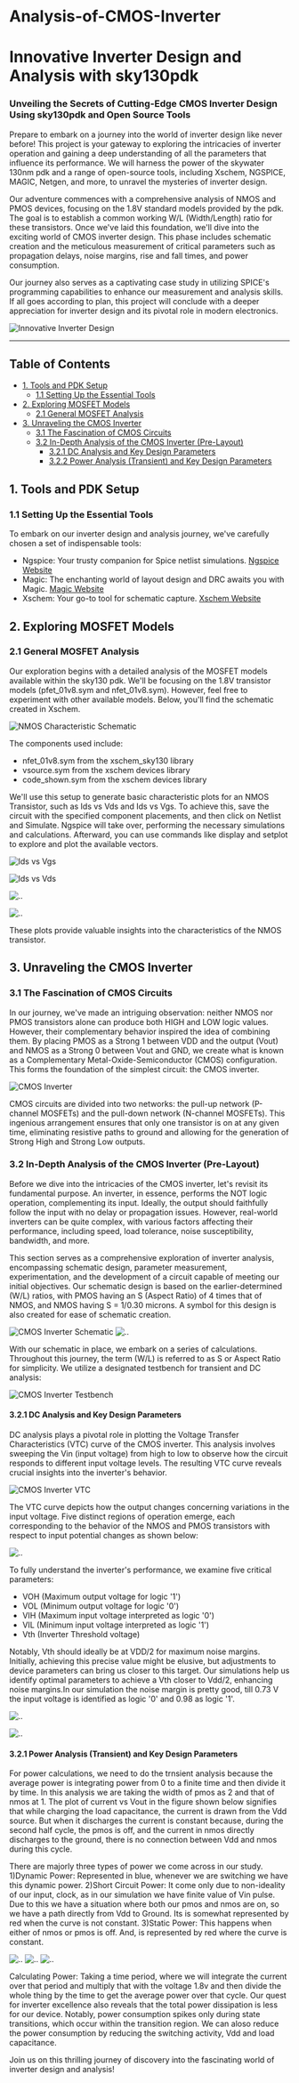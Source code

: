 # Analysis-of-CMOS-Inverter
# Innovative Inverter Design and Analysis with sky130pdk

### Unveiling the Secrets of Cutting-Edge CMOS Inverter Design Using sky130pdk and Open Source Tools

Prepare to embark on a journey into the world of inverter design like never before! This project is your gateway to exploring the intricacies of inverter operation and gaining a deep understanding of all the parameters that influence its performance. We will harness the power of the skywater 130nm pdk and a range of open-source tools, including Xschem, NGSPICE, MAGIC, Netgen, and more, to unravel the mysteries of inverter design.

Our adventure commences with a comprehensive analysis of NMOS and PMOS devices, focusing on the 1.8V standard models provided by the pdk. The goal is to establish a common working W/L (Width/Length) ratio for these transistors. Once we've laid this foundation, we'll dive into the exciting world of CMOS inverter design. This phase includes schematic creation and the meticulous measurement of critical parameters such as propagation delays, noise margins, rise and fall times, and power consumption. 

Our journey also serves as a captivating case study in utilizing SPICE's programming capabilities to enhance our measurement and analysis skills. If all goes according to plan, this project will conclude with a deeper appreciation for inverter design and its pivotal role in modern electronics.

![Innovative Inverter Design](https://github.com/naveen221001/Analysis-of-CMOS-Inverter/blob/690b1025d4a3408ecee18e3514bacb3a6c73f2d8/Images/Untitled%20design(1).png)

---

## Table of Contents
- [1. Tools and PDK Setup](#1-tools-and-pdk-setup)
  - [1.1 Setting Up the Essential Tools](#11-setting-up-the-essential-tools)
- [2. Exploring MOSFET Models](#2-exploring-mosfet-models)
  - [2.1 General MOSFET Analysis](#21-general-mosfet-analysis)
- [3. Unraveling the CMOS Inverter](#3-unraveling-the-cmos-inverter)
  - [3.1 The Fascination of CMOS Circuits](#31-the-fascination-of-cmos-circuits) 
  - [3.2 In-Depth Analysis of the CMOS Inverter (Pre-Layout)](#32-in-depth-analysis-of-the-cmos-inverter-pre-layout)
    - [3.2.1 DC Analysis and Key Design Parameters](#321-dc-analysis-and-key-design-parameters)
    - [3.2.2 Power Analysis (Transient) and Key Design Parameters](#322-dc-analysis-and-key-design-parameters)


## 1. Tools and PDK Setup

### 1.1 Setting Up the Essential Tools
To embark on our inverter design and analysis journey, we've carefully chosen a set of indispensable tools:
- Ngspice: Your trusty companion for Spice netlist simulations. [Ngspice Website](http://ngspice.sourceforge.net/)
- Magic: The enchanting world of layout design and DRC awaits you with Magic. [Magic Website](http://opencircuitdesign.com/magic/)
- Xschem: Your go-to tool for schematic capture. [Xschem Website](http://repo.hu/projects/xschem/)

## 2. Exploring MOSFET Models

### 2.1 General MOSFET Analysis
Our exploration begins with a detailed analysis of the MOSFET models available within the sky130 pdk. We'll be focusing on the 1.8V transistor models (pfet_01v8.sym and nfet_01v8.sym). However, feel free to experiment with other available models. Below, you'll find the schematic created in Xschem.

![NMOS Characteristic Schematic](https://github.com/naveen221001/Analysis-of-CMOS-Inverter/blob/bc18b4025a63b19ca93839e8e4a99ac9e75c18fa/Images/1.png)

The components used include:
- nfet_01v8.sym from the xschem_sky130 library
- vsource.sym from the xschem devices library
- code_shown.sym from the xschem devices library

We'll use this setup to generate basic characteristic plots for an NMOS Transistor, such as Ids vs Vds and Ids vs Vgs. To achieve this, save the circuit with the specified component placements, and then click on Netlist and Simulate. Ngspice will take over, performing the necessary simulations and calculations. Afterward, you can use commands like display and setplot to explore and plot the available vectors.

![Ids vs Vgs](https://github.com/naveen221001/Analysis-of-CMOS-Inverter/blob/6eaf9a24c4e4a2eb5563ec2f756f1ea19e873f24/Images/2.png)

![Ids vs Vds](https://github.com/naveen221001/Analysis-of-CMOS-Inverter/blob/78b674dc546dc17b7bb73cdd93c312c69e0fb32b/Images/4.png)

![..](https://github.com/naveen221001/Analysis-of-CMOS-Inverter/blob/6831eb9d596684340219a443b74ec002571e2937/Images/3.png)

![..](https://github.com/naveen221001/Analysis-of-CMOS-Inverter/blob/09f7df0cdd83c1d58c33778f41e02ddb51091bdc/Images/5.png)

These plots provide valuable insights into the characteristics of the NMOS transistor.

## 3. Unraveling the CMOS Inverter

### 3.1 The Fascination of CMOS Circuits
In our journey, we've made an intriguing observation: neither NMOS nor PMOS transistors alone can produce both HIGH and LOW logic values. However, their complementary behavior inspired the idea of combining them. By placing PMOS as a Strong 1 between VDD and the output (Vout) and NMOS as a Strong 0 between Vout and GND, we create what is known as a Complementary Metal-Oxide-Semiconductor (CMOS) configuration. This forms the foundation of the simplest circuit: the CMOS inverter.

![CMOS Inverter](https://github.com/naveen221001/Analysis-of-CMOS-Inverter/blob/8adafb402c0aa5abaa3e30440ae0a10521eaf826/Images/6.png)

CMOS circuits are divided into two networks: the pull-up network (P-channel MOSFETs) and the pull-down network (N-channel MOSFETs). This ingenious arrangement ensures that only one transistor is on at any given time, eliminating resistive paths to ground and allowing for the generation of Strong High and Strong Low outputs.

### 3.2 In-Depth Analysis of the CMOS Inverter (Pre-Layout)
Before we dive into the intricacies of the CMOS inverter, let's revisit its fundamental purpose. An inverter, in essence, performs the NOT logic operation, complementing its input. Ideally, the output should faithfully follow the input with no delay or propagation issues. However, real-world inverters can be quite complex, with various factors affecting their performance, including speed, load tolerance, noise susceptibility, bandwidth, and more.

This section serves as a comprehensive exploration of inverter analysis, encompassing schematic design, parameter measurement, experimentation, and the development of a circuit capable of meeting our initial objectives. Our schematic design is based on the earlier-determined (W/L) ratios, with PMOS having an S (Aspect Ratio) of 4 times that of NMOS, and NMOS having S = 1/0.30 microns. A symbol for this design is also created for ease of schematic creation.

![CMOS Inverter Schematic](https://github.com/naveen221001/Analysis-of-CMOS-Inverter/blob/9856dc33073a5358ab8b366cb8f25b35c88eda44/Images/Screenshot%20from%202023-09-03%2018-34-41.png)
![..](https://github.com/naveen221001/Analysis-of-CMOS-Inverter/blob/29c91c5c97c22c2f548507241ee6646a570d14a0/Images/Screenshot%20from%202023-09-03%2018-33-59.png)


With our schematic in place, we embark on a series of calculations. Throughout this journey, the term (W/L) is referred to as S or Aspect Ratio for simplicity. We utilize a designated testbench for transient and DC analysis:

![CMOS Inverter Testbench](https://github.com/naveen221001/Analysis-of-CMOS-Inverter/blob/f371a07dca4f3ed7dc2790a670def3cf8084cf1a/Images/Screenshot%20from%202023-09-03%2018-32-44.png)

#### 3.2.1 DC Analysis and Key Design Parameters
DC analysis plays a pivotal role in plotting the Voltage Transfer Characteristics (VTC) curve of the CMOS inverter. This analysis involves sweeping the Vin (input voltage) from high to low to observe how the circuit responds to different input voltage levels. The resulting VTC curve reveals crucial insights into the inverter's behavior.

![CMOS Inverter VTC](https://github.com/naveen221001/Analysis-of-CMOS-Inverter/blob/b3f5caa74480e708472256973612410b3ff9e541/Images/12.png)

The VTC curve depicts how the output changes concerning variations in the input voltage. Five distinct regions of operation emerge, each corresponding to the behavior of the NMOS and PMOS transistors with respect to input potential changes as shown below:

![..](https://github.com/naveen221001/Analysis-of-CMOS-Inverter/blob/b37b2ac31eec2fbc16c7fe2be70f8ede35aa6d90/Images/xOvt4.jpg)


To fully understand the inverter's performance, we examine five critical parameters:
- VOH (Maximum output voltage for logic '1')
- VOL (Minimum output voltage for logic '0')
- VIH (Maximum input voltage interpreted as logic '0')
- VIL (Minimum input voltage interpreted as logic '1')
- Vth (Inverter Threshold voltage)

Notably, Vth should ideally be at VDD/2 for maximum noise margins. Initially, achieving this precise value might be elusive, but adjustments to device parameters can bring us closer to this target. Our simulations help us identify optimal parameters to achieve a Vth closer to Vdd/2, enhancing noise margins.In our simulation the noise margin is pretty good, till 0.73 V the input voltage is identified as logic '0' and 0.98 as logic '1'. 

![..](https://github.com/naveen221001/Analysis-of-CMOS-Inverter/blob/81adef315dc10f5933679fdfb1186144430725bc/Images/7.png)

![..](https://github.com/naveen221001/Analysis-of-CMOS-Inverter/blob/5053726dd34804a8fd07cb0af90eb71ce53647c0/Images/8.png)

#### 3.2.1 Power Analysis (Transient) and Key Design Parameters

For power calculations, we need to do the trnsient analysis because the average power is integrating power from 0 to a finite time and then divide it by time.
In this analysis we are taking the width of pmos as 2 and that of nmos at 1.
The plot of current vs Vout in the figure shown below signifies that while charging the load capacitance, the current is drawn from the Vdd source. But when it discharges the current is constant because, during the second half cycle, the pmos is off, and the current in nmos directly discharges to the ground, there is no connection between Vdd and nmos during this cycle.

There are majorly three types of power we come across in our study.
1)Dynamic Power: Represented in blue, whenever we are switching we have this dynamic power.
2)Short Circuit Power: It come only due to non-ideality of our input, clock, as in our simulation we have finite value of Vin pulse. Due to this we have a situation where both our pmos and nmos are on, so we have a path directly from Vdd to Ground. Its is somewhat represented by red when the curve is not constant.
3)Static Power: This happens when either of nmos or pmos is off. And, is represented by red where the curve is constant.

![..](https://github.com/naveen221001/Analysis-of-CMOS-Inverter/blob/3c064298f050441677c519ce4066c168dca5bd6e/Images/19.png)
![..](https://github.com/naveen221001/Analysis-of-CMOS-Inverter/blob/3c064298f050441677c519ce4066c168dca5bd6e/Images/16.png)
![..](https://github.com/naveen221001/Analysis-of-CMOS-Inverter/blob/3c064298f050441677c519ce4066c168dca5bd6e/Images/18.png)

Calculating Power:
Taking a time period, where we will integrate the current over that period and multiply that with the voltage 1.8v and then divide the whole thing by the time to get the average power over that cycle.
Our quest for inverter excellence also reveals that the total power dissipation is less for our device. Notably, power consumption spikes only during state transitions, which occur within the transition region.
We can aloso reduce the power consumption by reducing the switching activity, Vdd and load capacitance.

Join us on this thrilling journey of discovery into the fascinating world of inverter design and analysis!
